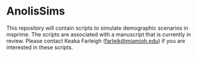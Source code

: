 # AnolisSims
This repository will contain scripts to simulate demographic scenarios in msprime. The  scripts are associated with a manuscript that is currently in review. Please contact Keaka Farleigh (farleik@miamioh.edu) if you are interested in these scripts. 
